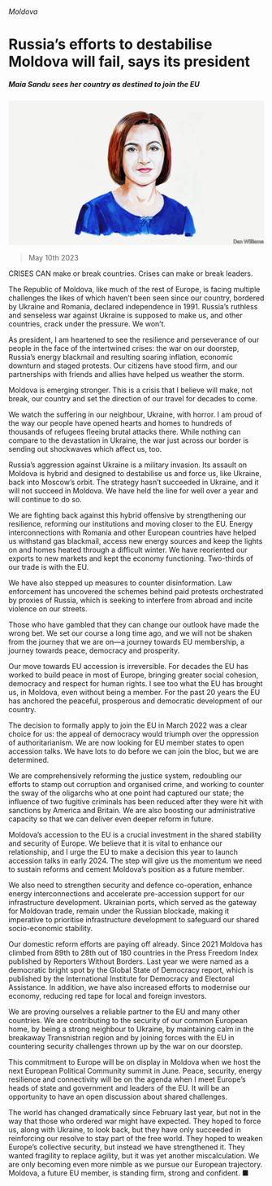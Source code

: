 ###### Moldova

# Russia’s efforts to destabilise Moldova will fail, says its president 

##### Maia Sandu sees her country as destined to join the EU 

![image](images/20230513_BID003.jpg) 

> May 10th 2023 

CRISES CAN make or break countries. Crises can make or break leaders.

The Republic of Moldova, like much of the rest of Europe, is facing multiple challenges the likes of which haven’t been seen since our country, bordered by Ukraine and Romania, declared independence in 1991. Russia’s ruthless and senseless war against Ukraine is supposed to make us, and other countries, crack under the pressure. We won’t.

As president, I am heartened to see the resilience and perseverance of our people in the face of the intertwined crises: the war on our doorstep, Russia’s energy blackmail and resulting soaring inflation, economic downturn and staged protests. Our citizens have stood firm, and our partnerships with friends and allies have helped us weather the storm.

Moldova is emerging stronger. This is a crisis that I believe will make, not break, our country and set the direction of our travel for decades to come.

We watch the suffering in our neighbour, Ukraine, with horror. I am proud of the way our people have opened hearts and homes to hundreds of thousands of refugees fleeing brutal attacks there. While nothing can compare to the devastation in Ukraine, the war just across our border is sending out shockwaves which affect us, too.

Russia’s aggression against Ukraine is a military invasion. Its assault on Moldova is hybrid and designed to destabilise us and force us, like Ukraine, back into Moscow’s orbit. The strategy hasn’t succeeded in Ukraine, and it will not succeed in Moldova. We have held the line for well over a year and will continue to do so.

We are fighting back against this hybrid offensive by strengthening our resilience, reforming our institutions and moving closer to the EU. Energy interconnections with Romania and other European countries have helped us withstand gas blackmail, access new energy sources and keep the lights on and homes heated through a difficult winter. We have reoriented our exports to new markets and kept the economy functioning. Two-thirds of our trade is with the EU.

We have also stepped up measures to counter disinformation. Law enforcement has uncovered the schemes behind paid protests orchestrated by proxies of Russia, which is seeking to interfere from abroad and incite violence on our streets.

Those who have gambled that they can change our outlook have made the wrong bet. We set our course a long time ago, and we will not be shaken from the journey that we are on—a journey towards EU membership, a journey towards peace, democracy and prosperity.

Our move towards EU accession is irreversible. For decades the EU has worked to build peace in most of Europe, bringing greater social cohesion, democracy and respect for human rights. I see too what the EU has brought us, in Moldova, even without being a member. For the past 20 years the EU has anchored the peaceful, prosperous and democratic development of our country.

The decision to formally apply to join the EU in March 2022 was a clear choice for us: the appeal of democracy would triumph over the oppression of authoritarianism. We are now looking for EU member states to open accession talks. We have lots to do before we can join the bloc, but we are determined.

We are comprehensively reforming the justice system, redoubling our efforts to stamp out corruption and organised crime, and working to counter the sway of the oligarchs who at one point had captured our state; the influence of two fugitive criminals has been reduced after they were hit with sanctions by America and Britain. We are also boosting our administrative capacity so that we can deliver even deeper reform in future.

Moldova’s accession to the EU is a crucial investment in the shared stability and security of Europe. We believe that it is vital to enhance our relationship, and I urge the EU to make a decision this year to launch accession talks in early 2024. The step will give us the momentum we need to sustain reforms and cement Moldova’s position as a future member.

We also need to strengthen security and defence co-operation, enhance energy interconnections and accelerate pre-accession support for our infrastructure development. Ukrainian ports, which served as the gateway for Moldovan trade, remain under the Russian blockade, making it imperative to prioritise infrastructure development to safeguard our shared socio-economic stability. 

Our domestic reform efforts are paying off already. Since 2021 Moldova has climbed from 89th to 28th out of 180 countries in the Press Freedom Index published by Reporters Without Borders. Last year we were named as a democratic bright spot by the Global State of Democracy report, which is published by the International Institute for Democracy and Electoral Assistance. In addition, we have also increased efforts to modernise our economy, reducing red tape for local and foreign investors.

We are proving ourselves a reliable partner to the EU and many other countries. We are contributing to the security of our common European home, by being a strong neighbour to Ukraine, by maintaining calm in the breakaway Transnistrian region and by joining forces with the EU in countering security challenges thrown up by the war on our doorstep.

This commitment to Europe will be on display in Moldova when we host the next European Political Community summit in June. Peace, security, energy resilience and connectivity will be on the agenda when I meet Europe’s heads of state and government and leaders of the EU. It will be an opportunity to have an open discussion about shared challenges.

The world has changed dramatically since February last year, but not in the way that those who ordered war might have expected. They hoped to force us, along with Ukraine, to look back, but they have only succeeded in reinforcing our resolve to stay part of the free world. They hoped to weaken Europe’s collective security, but instead we have strengthened it. They wanted fragility to replace agility, but it was yet another miscalculation. We are only becoming even more nimble as we pursue our European trajectory. Moldova, a future EU member, is standing firm, strong and confident. ■


